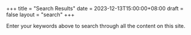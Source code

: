 +++
title = "Search Results"
date = 2023-12-13T15:00:00+08:00
draft = false
layout = "search"
+++

Enter your keywords above to search through all the content on this site.
